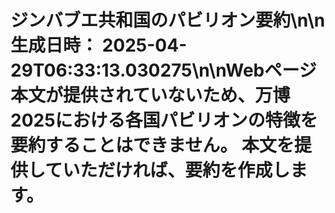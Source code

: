 # ジンバブエ共和国のパビリオン要約\n\n**生成日時：** 2025-04-29T06:33:13.030275\n\nWebページ本文が提供されていないため、万博2025における各国パビリオンの特徴を要約することはできません。  本文を提供していただければ、要約を作成します。